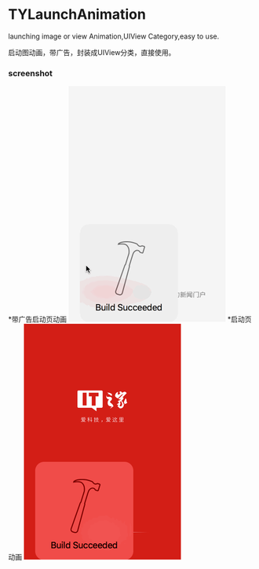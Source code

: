 # TYLaunchAnimation
launching image or view Animation,UIView Category,easy to use.

启动图动画，带广告，封装成UIView分类，直接使用。

### screenshot
*带广告启动页动画
![image](https://raw.githubusercontent.com/12207480/TYLaunchAnimation/master/screenshot/TYLanunchAnimaiton1.gif)
*启动页动画
![image](https://raw.githubusercontent.com/12207480/TYLaunchAnimation/master/screenshot/TYLanunchAnimaiton2.gif)
